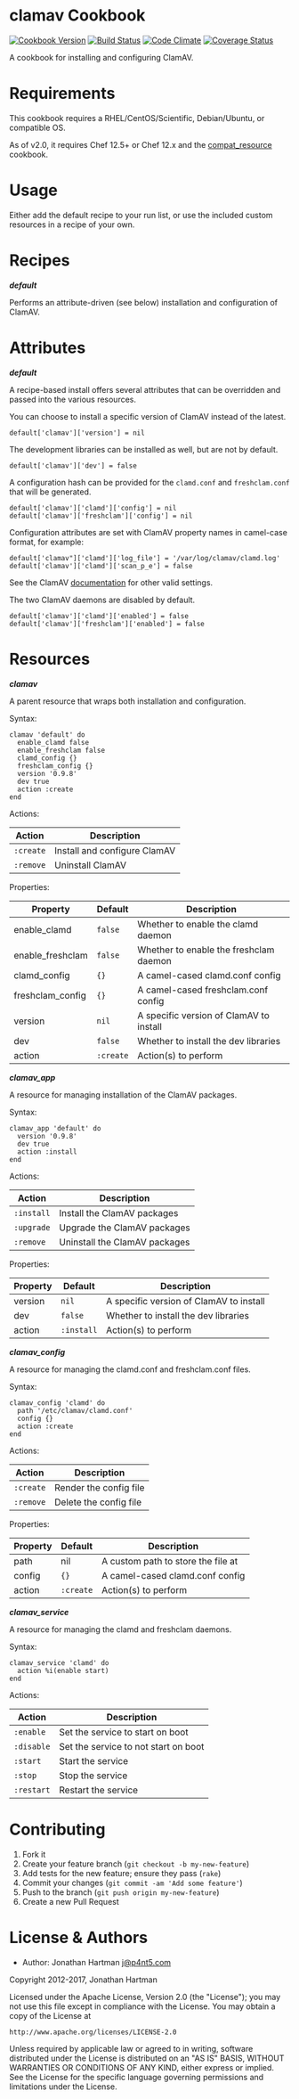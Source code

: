 clamav Cookbook
===============
[![Cookbook Version](http://img.shields.io/cookbook/v/clamav.svg)][cookbook]
[![Build Status](http://img.shields.io/travis/RoboticCheese/clamav-chef.svg)][travis]
[![Code Climate](http://img.shields.io/codeclimate/github/RoboticCheese/clamav-chef.svg)][codeclimate]
[![Coverage Status](http://img.shields.io/coveralls/RoboticCheese/clamav-chef.svg)][coveralls]

[cookbook]: https://supermarket.chef.io/cookbooks/clamav
[travis]: http://travis-ci.org/RoboticCheese/clamav-chef
[codeclimate]: https://codeclimate.com/github/RoboticCheese/clamav-chef
[coveralls]: https://coveralls.io/r/RoboticCheese/clamav-chef

A cookbook for installing and configuring ClamAV.

Requirements
============

This cookbook requires a RHEL/CentOS/Scientific, Debian/Ubuntu, or compatible
OS.

As of v2.0, it requires Chef 12.5+ or Chef 12.x and the
[compat_resource](https://supermarket.chef.io/cookbooks/compat_resource)
cookbook.

Usage
=====
Either add the default recipe to your run list, or use the included custom
resources in a recipe of your own.

Recipes
=======

***default***

Performs an attribute-driven (see below) installation and configuration of
ClamAV.

Attributes
==========

***default***

A recipe-based install offers several attributes that can be overridden and
passed into the various resources.

You can choose to install a specific version of ClamAV instead of the latest.

    default['clamav']['version'] = nil

The development libraries can be installed as well, but are not by default.

    default['clamav']['dev'] = false

A configuration hash can be provided for the `clamd.conf` and `freshclam.conf`
that will be generated.

    default['clamav']['clamd']['config'] = nil
    default['clamav']['freshclam']['config'] = nil

Configuration attributes are set with ClamAV property names in camel-case
format, for example:

    default['clamav"]['clamd']['log_file'] = '/var/log/clamav/clamd.log'
    default['clamav']['clamd']['scan_p_e'] = false

See the ClamAV [documentation](http://www.clamav.net/doc/latest/html/) for
other valid settings.

The two ClamAV daemons are disabled by default.

    default['clamav']['clamd']['enabled'] = false
    default['clamav']['freshclam']['enabled'] = false

Resources
=========

***clamav***

A parent resource that wraps both installation and configuration.

Syntax:

    clamav 'default' do
      enable_clamd false
      enable_freshclam false
      clamd_config {}
      freshclam_config {}
      version '0.9.8'
      dev true
      action :create
    end

Actions:

| Action    | Description                  |
|-----------|------------------------------|
| `:create` | Install and configure ClamAV |
| `:remove` | Uninstall ClamAV             |

Properties:

| Property         | Default   | Description                             |
|------------------|-----------|-----------------------------------------|
| enable_clamd     | `false`   | Whether to enable the clamd daemon      |
| enable_freshclam | `false`   | Whether to enable the freshclam daemon  |
| clamd_config     | `{}`      | A camel-cased clamd.conf config         |
| freshclam_config | `{}`      | A camel-cased freshclam.conf config     |
| version          | `nil`     | A specific version of ClamAV to install |
| dev              | `false`   | Whether to install the dev libraries    |
| action           | `:create` | Action(s) to perform                    |

***clamav_app***

A resource for managing installation of the ClamAV packages.

Syntax:

    clamav_app 'default' do
      version '0.9.8'
      dev true
      action :install
    end

Actions:

| Action     | Description                   |
|------------|-------------------------------|
| `:install` | Install the ClamAV packages   |
| `:upgrade` | Upgrade the ClamAV packages   |
| `:remove`  | Uninstall the ClamAV packages |

Properties:

| Property         | Default    | Description                             |
|------------------|------------|-----------------------------------------|
| version          | `nil`      | A specific version of ClamAV to install |
| dev              | `false`    | Whether to install the dev libraries    |
| action           | `:install` | Action(s) to perform                    |

***clamav_config***

A resource for managing the clamd.conf and freshclam.conf files.

Syntax:

    clamav_config 'clamd' do
      path '/etc/clamav/clamd.conf'
      config {}
      action :create
    end

Actions:

| Action    | Description            |
|-----------|------------------------|
| `:create` | Render the config file |
| `:remove` | Delete the config file |

Properties:

| Property | Default   | Description                             |
|----------|-----------|-----------------------------------------|
| path     | nil       | A custom path to store the file at |
| config   | `{}`      | A camel-cased clamd.conf config         |
| action   | `:create` | Action(s) to perform                    |

***clamav_service***

A resource for managing the clamd and freshclam daemons.

Syntax:

    clamav_service 'clamd' do
      action %i(enable start)
    end

Actions:

| Action     | Description                          |
|------------|--------------------------------------|
| `:enable`  | Set the service to start on boot     |
| `:disable` | Set the service to not start on boot |
| `:start`   | Start the service                    |
| `:stop`    | Stop the service                     |
| `:restart` | Restart the service                  |

Contributing
============

1. Fork it
2. Create your feature branch (`git checkout -b my-new-feature`)
3. Add tests for the new feature; ensure they pass (`rake`)
4. Commit your changes (`git commit -am 'Add some feature'`)
5. Push to the branch (`git push origin my-new-feature`)
6. Create a new Pull Request

License & Authors
=================
- Author: Jonathan Hartman <j@p4nt5.com>

Copyright 2012-2017, Jonathan Hartman

Licensed under the Apache License, Version 2.0 (the "License");
you may not use this file except in compliance with the License.
You may obtain a copy of the License at

    http://www.apache.org/licenses/LICENSE-2.0

Unless required by applicable law or agreed to in writing, software
distributed under the License is distributed on an "AS IS" BASIS,
WITHOUT WARRANTIES OR CONDITIONS OF ANY KIND, either express or implied.
See the License for the specific language governing permissions and
limitations under the License.
